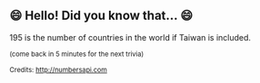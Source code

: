 ## :smile: Hello! Did you know that... :smile:
195 is the number of countries in the world if Taiwan is included.

<sup>(come back in 5 minutes for the next trivia)</sup>


<sup>Credits: http://numbersapi.com</sup>
